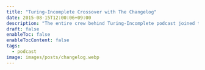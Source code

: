 ```yaml
---
title: "Turing-Incomplete Crossover with The Changelog"
date: 2015-08-15T12:00:06+09:00
description: "The entire crew behind Turing-Incomplete podcast joined the show to talk about the history and focus of their show, the ins and outs of technical podcasting, software industry trends, and more."
draft: false
enableToc: false
enableTocContent: false
tags:
  - podcast
image: images/posts/changelog.webp
---
```


